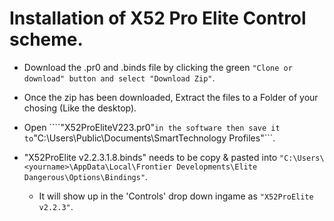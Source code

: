 # Installation of X52 Pro Elite Control scheme.

 * Download the .pr0 and .binds file by clicking the green ```"Clone or download" button and select "Download Zip"```.
  
 * Once the zip has been downloaded, Extract the files to a Folder of your chosing (Like the desktop).
  
 * Open ````"X52ProEliteV223.pr0"``` in the software then save it to ```"C:\Users\Public\Documents\SmartTechnology Profiles"```.
  
 * "X52ProElite v2.2.3.1.8.binds" needs to be copy & pasted into ```"C:\Users\<yourname>\AppData\Local\Frontier Developments\Elite Dangerous\Options\Bindings"```.
    * It will show up in the 'Controls' drop down ingame as ```"X52ProElite v2.2.3"```.
